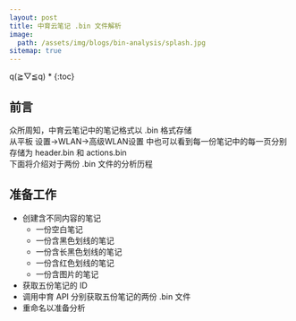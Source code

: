 ```yaml
---
layout: post
title: 中育云笔记 .bin 文件解析
image:
  path: /assets/img/blogs/bin-analysis/splash.jpg
sitemap: true
---
```

q(≧▽≦q)
*
{:toc}
## 前言
众所周知，中育云笔记中的笔记格式以 .bin 格式存储  
从平板 设置->WLAN->高级WLAN设置 中也可以看到每一份笔记中的每一页分别存储为 header.bin 和 actions.bin  
下面将介绍对于两份 .bin 文件的分析历程

## 准备工作
- 创建含不同内容的笔记
  - 一份空白笔记
  - 一份含黑色划线的笔记
  - 一份含长黑色划线的笔记
  - 一份含红色划线的笔记
  - 一份含图片的笔记
- 获取五份笔记的 ID
- 调用中育 API 分别获取五份笔记的两份 .bin 文件
- 重命名以准备分析